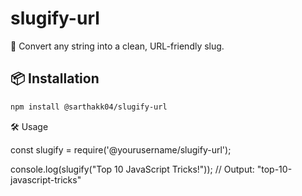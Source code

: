 # slugify-url

🔗 Convert any string into a clean, URL-friendly slug.

## 📦 Installation

```bash
npm install @sarthakk04/slugify-url
```

🛠 Usage

const slugify = require('@yourusername/slugify-url');

console.log(slugify("Top 10 JavaScript Tricks!"));
// Output: "top-10-javascript-tricks"
